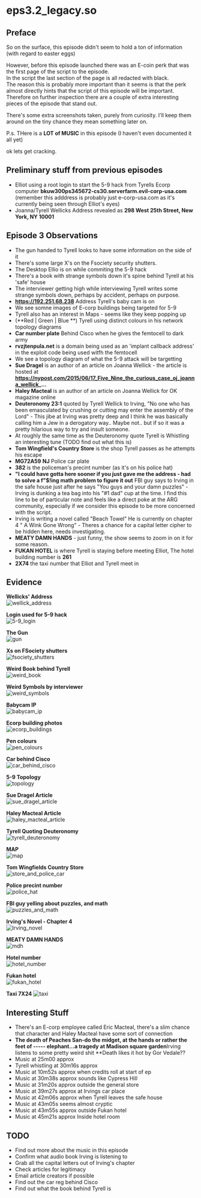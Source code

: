 eps3.2_legacy.so
================

Preface
-------

So on the surface, this episode didn't seem to hold a ton of information (with regard to easter eggs)

However, before this episode launched there was an E-coin perk that was the first page of the script to the episode.  
In the script the last section of the page is all redacted with black.  
The reason this is probably more important than it seems is that the perk almost directly hints that the script of this episode will be important.  
Therefore on further inspection there are a couple of extra interesting pieces of the episode that stand out.

There's some extra screenshots taken, purely from curiosity. I'll keep them around on the tiny chance they mean something later on. 

P.s. THere is a **LOT of MUSIC** in this episode (I haven't even documented it all yet)

ok lets get cracking.

Preliminary stuff from previous episodes
----------------------------------------

- Elliot using a root login to start the 5-9 hack from Tyrells Ecorp computer **bkuw300ps345672-cs30.serverfarm.evil-corp-usa.com** (remember this adddress is probably just e-corp-usa.com as it's currently being seen through Elliot's eyes)
- Joanna/Tyrell Wellicks Address revealed as **298 West 25th Street, New York, NY 10001**
 

Episode 3 Observations
----------------------

- The gun handed to Tyrell looks to have some information on the side of it
- There's some large X's on the Fsociety security shutters. 
- The Desktop Ellio is on while commiting the 5-9 hack
- There's a book with strange symbols down it's spine behind Tyrell at his 'safe' house
- The interviewer getting high while interviewing Tyrell writes some strange symbols down, perhaps by accident, perhaps on purpose. 
- **https://192.251.68.238** Address Tyrell's baby cam is on
- We see somne images of E-corp buildings being targeted for 5-9
- Tyrell also has an interest in Maps - seems like they keep popping up
- (**Red | Green | Blue **) Tyrell using distinct colours in his network topology diagrams
- **Car number plate** Behind Cisco when he gives the femtocell to dark army
- **rvzjtenpula.net** is a domain being used as an 'implant callback address' in the exploit code being used witfh the femtocell
- We see a topology diagram of what the 5-9 attack will be targetting
- **Sue Dragel** is an author of an article on Joanna Wellick - the article is hosted at **https://nypost.com/2015/06/17_Five_Nine_the_curious_case_oj_joanna_wellick_...**
- **Haley Macteal** is an author of an article on Joanna Wellick for OK magazine online
- **Deuteronomy 23:1** quoted by Tyrell Wellick to Irving, "No one who has been emasculated by crushing or cutting may enter the assembly of the Lord" - This jibe at Irving was pretty deep and I think he was basically calling him a Jew in a derogatory way.. Maybe not.. but if so it was a pretty hilarious way to try and insult someone. 
- At roughly the same time as the Deuteronomy quote Tyrell is Whistling an interesting tune (TODO find out what this is)
- **Tom Wingfield's Country Store** is the shop Tyrell passes as he attempts his escape
- **MG72A59** **NJ** Police car plate
- **382** is the policeman's precint number (as it's on his police hat)
- **"I could have gotta here sooner if you just gave me the address - had to solve a f"$!ing math problem to figure it out** FBI guy says to Irving in the safe house just after he says "You guys and your damn puzzles" - Irving is dunking a tea bag into his "#1 dad" cup at the time. I find this line to be of particular note and feels like a direct poke at the ARG community, especially if we consider this episode to be more concerned with the script. 
- Irving is writing a novel called "Beach Towel" He is currently on chapter 4 "  A Wink Gone Wrong" - Theres a chance for a capital letter cipher to be hidden here, needs investigating. 
- **MEATY DAMN HANDS** - just funny, the show seems to zoom in on it for some reason. 
- **FUKAN HOTEL** is where Tyrell is staying before meeting Elliot, The hotel building number is **261**
- **2X74** the taxi number that Elliot and Tyrell meet in


Evidence
--------

**Wellicks' Address**  
![wellick_address](https://github.com/z3r07h/Mr-R0B0T-s03-ARG/blob/master/Episodes/eps3.2_legacy.so/screenshots/0-wellick_Address.jpg)

**Login used for 5-9 hack**  
![5-9_login](https://github.com/z3r07h/Mr-R0B0T-s03-ARG/blob/master/Episodes/eps3.2_legacy.so/screenshots/1-elliot_logging_into_tyrell_ecorp_computer.jpg)

**The Gun**  
![gun](https://github.com/z3r07h/Mr-R0B0T-s03-ARG/blob/master/Episodes/eps3.2_legacy.so/screenshots/2-Gun.jpg)

**Xs on FSociety shutters**  
![fsociety_shutters](https://github.com/z3r07h/Mr-R0B0T-s03-ARG/blob/ep3/Episodes/eps3.2_legacy.so/screenshots/3-Xs_on_fsociety_doors.jpg)

**Weird Book behind Tyrell**  
![weird_book](https://github.com/z3r07h/Mr-R0B0T-s03-ARG/blob/master/Episodes/eps3.2_legacy.so/screenshots/5-weird_book_behind_tyrell.jpg)

**Weird Symbols by interviewer**  
![weird_symbols](https://github.com/z3r07h/Mr-R0B0T-s03-ARG/blob/master/Episodes/eps3.2_legacy.so/screenshots/6-weird_symbols_by_interviewer.jpg)

**Babycam IP**  
![babycam_ip](https://github.com/z3r07h/Mr-R0B0T-s03-ARG/blob/master/Episodes/eps3.2_legacy.so/screenshots/7-babycam_address.jpg)

**Ecorp building photos**  
![ecorp_buildings](https://github.com/z3r07h/Mr-R0B0T-s03-ARG/blob/master/Episodes/eps3.2_legacy.so/screenshots/8-ecorp_building_pictures.jpg)

**Pen colours**  
![pen_colours](https://github.com/z3r07h/Mr-R0B0T-s03-ARG/blob/master/Episodes/eps3.2_legacy.so/screenshots/10-pen-colours.jpg)

**Car behind Cisco**  
![car_behind_cisco](https://github.com/z3r07h/Mr-R0B0T-s03-ARG/blob/master/Episodes/eps3.2_legacy.so/screenshots/11-car_number_plate.jpg)

**5-9 Topology**  
![topology](https://github.com/z3r07h/Mr-R0B0T-s03-ARG/blob/master/Episodes/eps3.2_legacy.so/screenshots/13-topology_diagram.jpg)

**Sue Dragel Article**  
![sue_dragel_article](https://github.com/z3r07h/Mr-R0B0T-s03-ARG/blob/master/Episodes/eps3.2_legacy.so/screenshots/14-Sue_dragel_article.jpg)

**Haley Macteal Article**  
![haley_macteal_article](https://github.com/z3r07h/Mr-R0B0T-s03-ARG/blob/master/Episodes/eps3.2_legacy.so/screenshots/15-Haley_MacTeal_article.jpg)

**Tyrell Quoting Deuteronomy**  
![tyrell_deuteronomy](https://github.com/z3r07h/Mr-R0B0T-s03-ARG/blob/master/Episodes/eps3.2_legacy.so/screenshots/16-Tyrell_quoting_bible.jpg)

**MAP**  
![map](https://github.com/z3r07h/Mr-R0B0T-s03-ARG/blob/master/Episodes/eps3.2_legacy.so/screenshots/17-Map_again.jpg)

**Tom Wingfields Country Store**  
![store_and_police_car](https://github.com/z3r07h/Mr-R0B0T-s03-ARG/blob/master/Episodes/eps3.2_legacy.so/screenshots/18-Store_and_police_car.jpg)

**Police precint number**  
![police_hat](https://github.com/z3r07h/Mr-R0B0T-s03-ARG/blob/master/Episodes/eps3.2_legacy.so/screenshots/20-police_number.jpg)

**FBI guy yelling about puzzles, and math**  
![puzzles_and_math](https://github.com/z3r07h/Mr-R0B0T-s03-ARG/blob/master/Episodes/eps3.2_legacy.so/screenshots/21-FBI_guy_talking_about_puzzles.jpg)

**Irving's Novel - Chapter 4**  
![Irving_novel](https://github.com/z3r07h/Mr-R0B0T-s03-ARG/blob/master/Episodes/eps3.2_legacy.so/screenshots/22-irvings-novel.jpg)

**MEATY DAMN HANDS**  
![mdh](https://github.com/z3r07h/Mr-R0B0T-s03-ARG/blob/master/Episodes/eps3.2_legacy.so/screenshots/23-meaty-damn-hands.jpg)

**Hotel number**  
![hotel_number](https://github.com/z3r07h/Mr-R0B0T-s03-ARG/blob/master/Episodes/eps3.2_legacy.so/screenshots/24-tyrell_hotel_261.jpg)

**Fukan hotel**  
![fukan_hotel](https://github.com/z3r07h/Mr-R0B0T-s03-ARG/blob/master/Episodes/eps3.2_legacy.so/screenshots/25-Fukan_hotel.jpg)

**Taxi 7X24**
![taxi](https://github.com/z3r07h/Mr-R0B0T-s03-ARG/blob/master/Episodes/eps3.2_legacy.so/screenshots/26-Taxi.jpg)



Interesting Stuff
-----------------

- There's an E-corp employee called Eric Macteal, there's a slim chance that character and Haley Macteal have some sort of connection
- **The death of Peaches San-do the midget, at the hands or rather the feet of ----- elephant...a tragedy at Madison square garden**Irving listens to some pretty weird shit **Death likes it hot by Gor Vedale??
- Music at 25m00 approx 
- Tyrell whistling at 30m16s approx
- Music at 10m52s approx when credits roll at start of ep
- Music at 30m38s approx sounds like Cypress Hill
- Music at 31m20s approx outside the general store
- Music at 39m27s approx at Irvings car place
- Music at 42m06s approx when Tyrell leaves the safe house
- Music at 43m05s seems almost cryptic 
- Music at 43m55s approx outside Fukan hotel
- Music at 45m21s approx Inside hotel room

TODO
----

- Find out more about the music in this episode
- Confirm what audio book Irving is listening to
- Grab all the capital letters out of Irving's chapter 
- Check articles for legitimacy
- Email article creators if possible
- Find out the car reg behind Cisco
- Find out what the book behind Tyrell is

